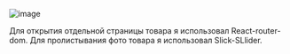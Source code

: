 
![image](https://github.com/zagirovshamil/stickerShop/assets/116082488/0a6a8484-b348-446d-8c93-c2955abdd31a)

Для открытия отдельной страницы товара я использовал React-router-dom.
Для пролистывания фото товара я использовал Slick-SLlider.
